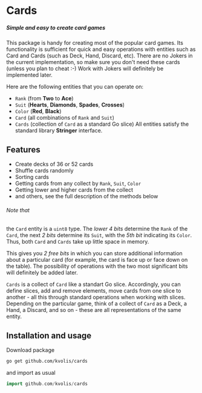 # Cards
##### Simple and easy to create card games

This package is handy for creating most of the popular card games. Its functionality is sufficient for quick and easy operations with entities such as Card and Cards (such as Deck, Hand, Discard, etc). There are no Jokers in the current implementation, so make sure you don't need these cards (unless you plan to cheat :-) Work with Jokers will definitely be implemented later.

Here are the following entities that you can operate on:
- `Rank` (from **Two** to **Ace**)
- `Suit` (**Hearts**, **Diamonds**, **Spades**, **Crosses**)
- `Color` (**Red**, **Black**)
- `Card` (all combinations of `Rank` and `Suit`)
- `Cards` (collection of `Card` as a standard Go slice)
All entities satisfy the standard library **Stringer** interface.

## Features
- Create decks of 36 or 52 cards
- Shuffle cards randomly
- Sorting cards
- Getting cards from any collect by `Rank`, `Suit`, `Color`
- Getting lower and higher cards from the collect
- and others, see the full description of the methods below

###### Note that
the `Card` entity is a `uint8` type. The _lower 4 bits_ determine the `Rank` of the `Card`, the next _2 bits_ determine its `Suit`, with the _5th bit_ indicating its `Color`. Thus, both `Card` and `Cards` take up little space in memory.

This gives you _2 free bits_ in which you can store additional information about a particular card (for example, the card is face up or face down on the table). The possibility of operations with the two most significant bits will definitely be added later.

`Cards` is a collect of `Card` like a standart Go slice. Accordingly, you can define slices, add and remove elements, move cards from one slice to another - all this through standard operations when working with slices. Depending on the particular game, think of a collect of `Card` as a Deck, a Hand, a Discard, and so on - these are all representations of the same entity.

## Installation and usage
Download package
```sh
go get github.com/kvolis/cards
```
and import as usual
```go
import github.com/kvolis/cards
```